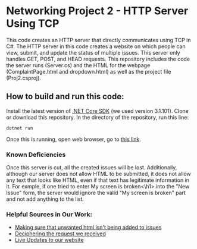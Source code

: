 # Networking Project 2 - HTTP Server Using TCP
This code creates an HTTP server that directly communicates using TCP in C#.
The HTTP server in this code creates a website on which people can view, submit, and update the status of multiple issues. This server only handles GET, POST, and HEAD requests.
This repository includes the code the server runs (Server.cs) and the HTML for the webpage (ComplaintPage.html and dropdown.html) as well as the project file (Proj2.csproj).
## How to build and run this code:
Install the latest version of [.NET Core SDK](https://dotnet.microsoft.com/download) (we used version 3.1.101). Clone or download this repository.
In the directory of the repository, run this line:
```
dotnet run
```
Once this is running, open web browser, go to [this link](http://localhost:8080/ComplaintPage.html).

### Known Deficiencies
Once this server is cut, all the created issues will be lost. Additionally, although our server does not allow HTML to be submitted, it does not  allow any text that looks like HTML, even if that text has legitimate information in it. For exmple, if one tried to enter My screen is broken<\h1> into the "New Issue" form, the server would ignore the valid "My screen is broken" part and not add anything to the list.


### Helpful Sources in Our Work:
- [Making sure that unwanted html isn't being added to issues](https://stackoverflow.com/questions204646how-to-validate-that-a-string-doesnt-contain-html-using-c-sharp)
- [Deciphering the request we received](https://www.geeksforgeeks.org/c-sharp-get-an-icollection-containing-values-in-ordereddictionary/)
- [Live Updates to our website](https://stackoverflow.com/questions/8711888/auto-refresh-code-in-html-using-meta-tags)


